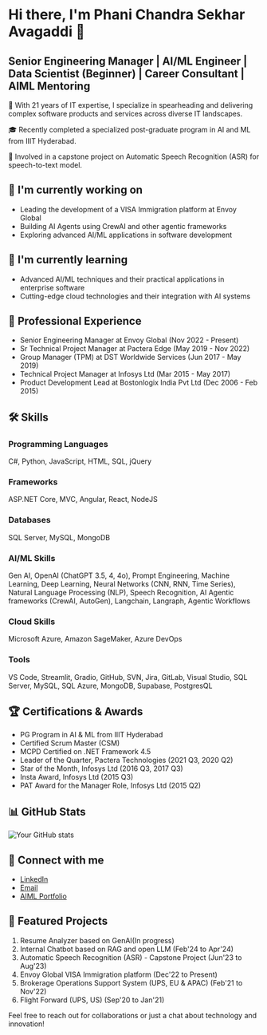 # Hi there, I'm Phani Chandra Sekhar Avagaddi 👋

## Senior Engineering Manager | AI/ML Engineer | Data Scientist (Beginner) | Career Consultant | AIML Mentoring

🚀 With 21 years of IT expertise, I specialize in spearheading and delivering complex software products and services across diverse IT landscapes.

🎓 Recently completed a specialized post-graduate program in AI and ML from IIIT Hyderabad.

🤖 Involved in a capstone project on Automatic Speech Recognition (ASR) for speech-to-text model.

## 🔭 I'm currently working on
- Leading the development of a VISA Immigration platform at Envoy Global
- Building AI Agents using CrewAI and other agentic frameworks
- Exploring advanced AI/ML applications in software development

## 🌱 I'm currently learning
- Advanced AI/ML techniques and their practical applications in enterprise software
- Cutting-edge cloud technologies and their integration with AI systems

## 💼 Professional Experience
- Senior Engineering Manager at Envoy Global (Nov 2022 - Present)
- Sr Technical Project Manager at Pactera Edge (May 2019 - Nov 2022)
- Group Manager (TPM) at DST Worldwide Services (Jun 2017 - May 2019)
- Technical Project Manager at Infosys Ltd (Mar 2015 - May 2017)
- Product Development Lead at Bostonlogix India Pvt Ltd (Dec 2006 - Feb 2015)

## 🛠 Skills

### Programming Languages
C#, Python, JavaScript, HTML, SQL, jQuery

### Frameworks
ASP.NET Core, MVC, Angular, React, NodeJS

### Databases
SQL Server, MySQL, MongoDB

### AI/ML Skills
Gen AI, OpenAI (ChatGPT 3.5, 4, 4o), Prompt Engineering, Machine Learning, Deep Learning, Neural Networks (CNN, RNN, Time Series), Natural Language Processing (NLP), Speech Recognition, AI Agentic frameworks (CrewAI, AutoGen), Langchain, Langraph, Agentic Workflows

### Cloud Skills
Microsoft Azure, Amazon SageMaker, Azure DevOps

### Tools
VS Code, Streamlit, Gradio, GitHub, SVN, Jira, GitLab, Visual Studio, SQL Server, MySQL, SQL Azure, MongoDB, Supabase, PostgresQL

## 🏆 Certifications & Awards
- PG Program in AI & ML from IIIT Hyderabad
- Certified Scrum Master (CSM)
- MCPD Certified on .NET Framework 4.5
- Leader of the Quarter, Pactera Technologies (2021 Q3, 2020 Q2)
- Star of the Month, Infosys Ltd (2016 Q3, 2017 Q3)
- Insta Award, Infosys Ltd (2015 Q3)
- PAT Award for the Manager Role, Infosys Ltd (2015 Q2)

## 📊 GitHub Stats
![Your GitHub stats](https://github-readme-stats.vercel.app/api?username=yourusername&show_icons=true)

## 🔗 Connect with me
- [LinkedIn](https://www.linkedin.com/in/pcsekhar/)
- [Email](mailto:phaniavagaddi@gmail.com)
- [AIML Portfolio](https://portfolios.talentsprint.com/AIML/223602)

## 📌 Featured Projects
1. Resume Analyzer based on GenAI(In progress)
2. Internal Chatbot based on RAG and open LLM (Feb'24 to Apr'24)
3. Automatic Speech Recognition (ASR) - Capstone Project (Jun'23 to Aug'23)
4. Envoy Global VISA Immigration platform (Dec'22 to Present)
5. Brokerage Operations Support System (UPS, EU & APAC) (Feb'21 to Nov'22)
6. Flight Forward (UPS, US) (Sep'20 to Jan'21)

Feel free to reach out for collaborations or just a chat about technology and innovation!
